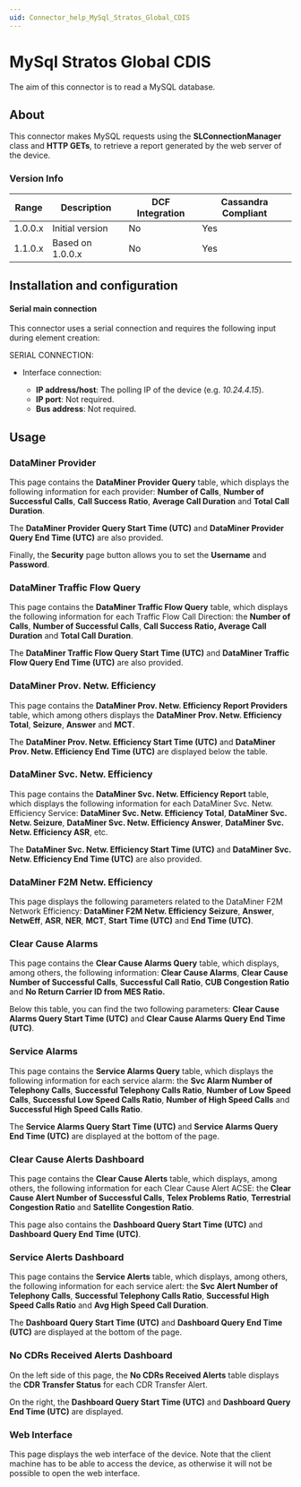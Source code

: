 ```yaml
---
uid: Connector_help_MySql_Stratos_Global_CDIS
---
```


# MySql Stratos Global CDIS

The aim of this connector is to read a MySQL database.

## About

This connector makes MySQL requests using the **SLConnectionManager** class and **HTTP GETs**, to retrieve a report generated by the web server of the device.

### Version Info

| **Range** | **Description**  | **DCF Integration** | **Cassandra Compliant** |
|------------------|------------------|---------------------|-------------------------|
| 1.0.0.x          | Initial version  | No                  | Yes                     |
| 1.1.0.x          | Based on 1.0.0.x | No                  | Yes                     |

## Installation and configuration

#### Serial main connection

This connector uses a serial connection and requires the following input during element creation:

SERIAL CONNECTION:

- Interface connection:

  - **IP address/host**: The polling IP of the device (e.g. *10.24.4.15*).
  - **IP port**: Not required.
  - **Bus address**: Not required.

## Usage

### DataMiner Provider

This page contains the **DataMiner Provider Query** table, which displays the following information for each provider: **Number of Calls**, **Number of Successful Calls**, **Call Success Ratio**, **Average Call Duration** and **Total Call Duration**.

The **DataMiner Provider Query Start Time (UTC)** and **DataMiner Provider Query End Time (UTC)** are also provided.

Finally, the **Security** page button allows you to set the **Username** and **Password**.

### DataMiner Traffic Flow Query

This page contains the **DataMiner Traffic Flow Query** table, which displays the following information for each Traffic Flow Call Direction: the **Number of Calls**, **Number of Successful Calls**, **Call Success Ratio, Average Call Duration** and **Total Call Duration**.

The **DataMiner Traffic Flow Query Start Time (UTC)** and **DataMiner Traffic Flow Query End Time (UTC)** are also provided.

### DataMiner Prov. Netw. Efficiency

This page contains the **DataMiner Prov. Netw. Efficiency Report Providers** table, which among others displays the **DataMiner Prov. Netw. Efficiency Total**, **Seizure**, **Answer** and **MCT**.

The **DataMiner Prov. Netw. Efficiency Start Time (UTC)** and **DataMiner Prov. Netw. Efficiency End Time (UTC)** are displayed below the table.

### DataMiner Svc. Netw. Efficiency

This page contains the **DataMiner Svc. Netw. Efficiency Report** table, which displays the following information for each DataMiner Svc. Netw. Efficiency Service: **DataMiner Svc. Netw. Efficiency Total**, **DataMiner Svc. Netw. Seizure**, **DataMiner Svc. Netw. Efficiency Answer**, **DataMiner Svc. Netw. Efficiency ASR**, etc.

The **DataMiner Svc. Netw. Efficiency Start Time (UTC)** and **DataMiner Svc. Netw. Efficiency End Time (UTC)** are also provided.

### DataMiner F2M Netw. Efficiency

This page displays the following parameters related to the DataMiner F2M Network Efficiency: **DataMiner F2M Netw. Efficiency** **Seizure**, **Answer**, **NetwEff**, **ASR**, **NER**, **MCT**, **Start Time (UTC)** and **End Time (UTC)**.

### Clear Cause Alarms

This page contains the **Clear Cause Alarms Query** table, which displays, among others, the following information: **Clear Cause Alarms**, **Clear Cause Number of Successful Calls**, **Successful Call Ratio**, **CUB Congestion Ratio** and **No Return Carrier ID from MES Ratio.**

Below this table, you can find the two following parameters: **Clear Cause Alarms Query Start Time (UTC)** and **Clear Cause Alarms Query End Time (UTC)**.

### Service Alarms

This page contains the **Service Alarms Query** table, which displays the following information for each service alarm: the **Svc Alarm Number of Telephony Calls**, **Successful Telephony Calls Ratio**, **Number of Low Speed Calls**, **Successful Low Speed Calls Ratio**, **Number of High Speed Calls** and **Successful High Speed Calls Ratio**.

The **Service Alarms Query Start Time (UTC)** and **Service Alarms Query End Time (UTC)** are displayed at the bottom of the page.

### Clear Cause Alerts Dashboard

This page contains the **Clear Cause Alerts** table, which displays, among others, the following information for each Clear Cause Alert ACSE: the **Clear Cause Alert Number of Successful Calls**, **Telex Problems Ratio**, **Terrestrial Congestion Ratio** and **Satellite Congestion Ratio**.

This page also contains the **Dashboard Query Start Time (UTC)** and **Dashboard Query End Time (UTC)**.

### Service Alerts Dashboard

This page contains the **Service Alerts** table, which displays, among others, the following information for each service alert: the **Svc Alert Number of Telephony Calls**, **Successful Telephony Calls Ratio**, **Successful High Speed Calls Ratio** and **Avg High Speed Call Duration**.

The **Dashboard Query Start Time (UTC)** and **Dashboard Query End Time (UTC)** are displayed at the bottom of the page.

### No CDRs Received Alerts Dashboard

On the left side of this page, the **No CDRs Received Alerts** table displays the **CDR Transfer Status** for each CDR Transfer Alert.

On the right, the **Dashboard Query Start Time (UTC)** and **Dashboard Query End Time (UTC)** are displayed.

### Web Interface

This page displays the web interface of the device. Note that the client machine has to be able to access the device, as otherwise it will not be possible to open the web interface.
